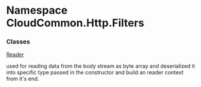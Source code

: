 #  Namespace CloudCommon.Http.Filters

### Classes

 [Reader](CloudCommon.Http.Filters.Reader.md)

used for reading data from the body stream as byte array and deserialized it into specific type passed in the constructor and build an reader context from it's end.

